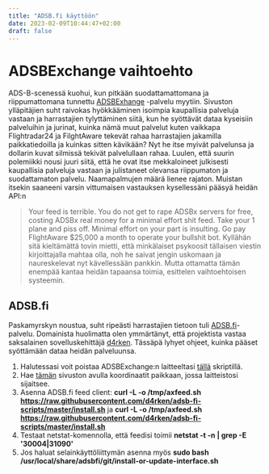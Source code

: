 ```yaml
---
title: "ADSB.fi käyttöön"
date: 2023-02-09T10:44:47+02:00
draft: false
---
```

# ADSBExchange vaihtoehto
ADS-B-scenessä kuohui, kun pitkään suodattamattomana ja riippumattomana tunnettu [ADSBExhange](https://www.adsbexchange.com)
-palvelu myytiin. Sivuston ylläpitäjien suht raivokas hyökkääminen isoimpia kaupallisia palveluja vastaan ja
harrastajien tylyttäminen siitä, kun he syöttävät dataa kyseisiin palveluihin ja jurinat, kuinka nämä muut palvelut
kuten vaikkapa Flightradar24 ja FilghtAware tekevät rahaa harrastajien jakamilla paikkatiedoilla ja kuinkas sitten
kävikään? Nyt he itse myivät palvelunsa ja dollarin kuvat silmissä tekivät palvelullaan rahaa. Luulen, että suurin
polemiikki nousi juuri siitä, että he ovat itse mekkaloineet julkisesti kaupallisia palveluja vastaan ja julistaneet
olevansa riippumaton ja suodattamaton palvelu. Naamapalmujen määrä lienee rajaton. Muistan itsekin saaneeni varsin 
vittumaisen vastauksen kysellessäni pääsyä heidän API:n
> Your feed is terrible. You do not get to rape ADSBx servers for free, costing ADSBx real money for a minimal effort shit feed. Take your 1 plane and piss off.  Minimal effort on your part is insulting.  Go pay FlightAware $25,000 a month to operate your bullshit bot.
Kyllähän sitä kieltämättä tovin mietti, että minkälaiset psykoosit tällaisen viestin kirjoittajalla mahtaa olla, noh
he saivat jengin uskomaan ja naureskelevat nyt kävellessään pankkin. Mutta ottamatta tämän enempää kantaa heidän tapaansa
toimia, esittelen vaihtoehtoisen systeemin. 

## ADSB.fi

Paskamyrskyn noustua, suht ripeästi harrastajien tietoon tuli [ADSB.fi](https://adsb.fi)-palvelu. Domainista huolimatta
olen ymmärtänyt, että projektista vastaa saksalainen sovelluskehittäjä [d4rken](https://github.com/d4rken). 
Tässäpä lyhyet ohjeet, kuinka pääset syöttämään dataa heidän palveluunsa. 

1. Halutessasi voit poistaa ADSBExchange:n laitteeltasi [tällä](https://github.com/adsbxchange/adsb-exchange/blob/master/uninstall.sh) skriptillä.
2. Hae [tämän](https://www.freemaptools.com/elevation-finder.htm) sivuston avulla koordinaatit paikkaan, jossa laitteistosi sijaitsee.
3. Asenna ADSB.fi feed client: **curl -L -o /tmp/axfeed.sh https://raw.githubusercontent.com/d4rken/adsb-fi-scripts/master/install.sh** ja **curl -L -o /tmp/axfeed.sh https://raw.githubusercontent.com/d4rken/adsb-fi-scripts/master/install.sh**
4. Testaat netstat-komennolla, että feedisi toimii **netstat -t -n | grep -E '30004|31090'**
5. Jos haluat selainkäyttöliittymän asenna myös **sudo bash /usr/local/share/adsbfi/git/install-or-update-interface.sh**


